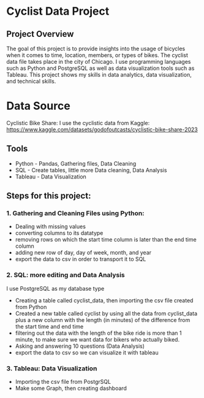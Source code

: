 # Cyclist Data Project

## Project Overview
The goal of this project is to provide insights into the usage of bicycles when it comes to time, location, members, or types of bikes. The cyclist data file takes place in the city of Chicago. I use programming languages such as Python and PostgreSQL as well as data visualization tools such as Tableau. This project shows my skills in data analytics, data visualization, and technical skills.  
# Data Source
Cyclistic Bike Share: I use the cyclistic data from Kaggle:
https://www.kaggle.com/datasets/godofoutcasts/cyclistic-bike-share-2023

## Tools
- Python - Pandas, Gathering files, Data Cleaning
- SQL - Create tables, little more Data cleaning, Data Analysis
- Tableau - Data Visualization

## Steps for this project:
### 1. Gathering and Cleaning Files using Python:
- Dealing with missing values
- converting columns to its datatype
- removing rows on which the start time column is later than the end time column
- adding new row of day, day of week, month, and year
- export the data to csv in order to transport it to SQL

### 2. SQL: more editing and Data Analysis
I use PostgreSQL as my database type
- Creating a table called cyclist_data, then importing the csv file created from Python
- Created a new table called cyclist by using all the data from cyclist_data plus a new column with the length (in minutes) of the difference from the start time and end time
- filtering out the data with the length of the bike ride is more than 1 minute, to make sure we want data for bikers who actually biked.
- Asking and answering 10 questions (Data Analysis)
- export the data to csv so we can visualize it with tableau

### 3. Tableau: Data Visualization
- Importing the csv file from PostgrSQL
- Make some Graph, then creating dashboard 
